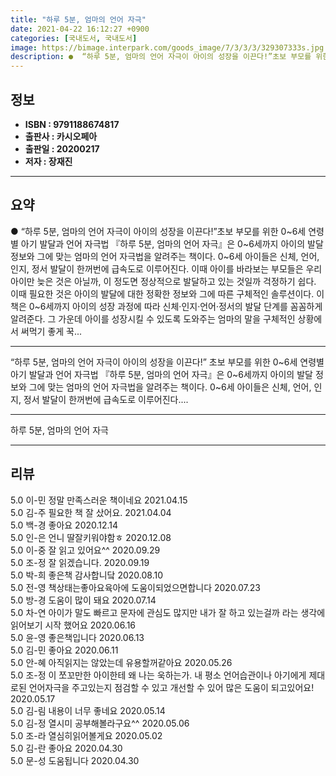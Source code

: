 ```yaml
---
title: "하루 5분, 엄마의 언어 자극"
date: 2021-04-22 16:12:27 +0900
categories: [국내도서, 국내도서]
image: https://bimage.interpark.com/goods_image/7/3/3/3/329307333s.jpg
description: ●  “하루 5분, 엄마의 언어 자극이 아이의 성장을 이끈다!”초보 부모를 위한 0~6세 연령별 아기 발달과 언어 자극법 『하루 5분, 엄마의 언어 자극』은 0~6세까지 아이의 발달 정보와 그에 맞는 엄마의 언어 자극법을 알려주는 책이다. 0~6세 아이들은 신체, 언어, 인지, 정서 발달이 한꺼번에 급속
---
```


## **정보**

- **ISBN : 9791188674817**
- **출판사 : 카시오페아**
- **출판일 : 20200217**
- **저자 : 장재진**

------



## **요약**

●  “하루 5분, 엄마의 언어 자극이 아이의 성장을 이끈다!”초보 부모를 위한 0~6세 연령별 아기 발달과 언어 자극법 『하루 5분, 엄마의 언어 자극』은 0~6세까지 아이의 발달 정보와 그에 맞는 엄마의 언어 자극법을 알려주는 책이다. 0~6세 아이들은 신체, 언어, 인지, 정서 발달이 한꺼번에 급속도로 이루어진다. 이때 아이를 바라보는 부모들은 우리 아이만 늦은 것은 아닐까, 이 정도면 정상적으로 발달하고 있는 것일까 걱정하기 쉽다. 이때 필요한 것은 아이의 발달에 대한 정확한 정보와 그에 따른 구체적인 솔루션이다. 이 책은 0~6세까지 아이의 성장 과정에 따라 신체·인지·언어·정서의 발달 단계를 꼼꼼하게 알려준다. 그 가운데 아이를 성장시킬 수 있도록 도와주는 엄마의 말을 구체적인 상황에서 써먹기 좋게 꾹...

------

“하루 5분, 엄마의 언어 자극이 아이의 성장을 이끈다!”
초보 부모를 위한 0~6세 연령별 아기 발달과 언어 자극법
『하루 5분, 엄마의 언어 자극』은 0~6세까지 아이의 발달 정보와 그에 맞는 엄마의 언어 자극법을 알려주는 책이다. 0~6세 아이들은 신체, 언어, 인지, 정서 발달이 한꺼번에 급속도로 이루어진다.... 

------


하루 5분, 엄마의 언어 자극 

------


## **리뷰** 

5.0 이-민 정말 만족스러운 책이네요 2021.04.15 <br/>5.0 김-주 필요한 책 잘 샀어요. 2021.04.04 <br/>5.0 백-경 좋아요 2020.12.14 <br/>5.0 인-은 언니 딸잘키워야함ㅎ 2020.12.08 <br/>5.0 이-중 잘 읽고 있어요^^ 2020.09.29 <br/>5.0 조-정 잘 읽겠습니다. 2020.09.19 <br/>5.0 박-희 좋은책 감사합니닼 2020.08.10 <br/>5.0 전-영 책상태는좋아요육아에 도움이되었으면합니다 2020.07.23 <br/>5.0 방-경 도움이 많이 돼요 2020.07.14 <br/>5.0 차-연 아이가 말도 빠르고 문자에 관심도 많지만 내가 잘 하고 있는걸까 라는 생각에 읽어보기 시작 했어요  2020.06.16 <br/>5.0 윤-영 좋은책입니다 2020.06.13 <br/>5.0 김-민 좋아요 2020.06.11 <br/>5.0 안-혜 아직읽지는 않았는데 유용할꺼같아요 2020.05.26 <br/>5.0 조-정 이 쪼꼬만한 아이한테 왜 나는 욱하는가. 내 평소 언어습관이나 아기에게 제대로된 언어자극을 주고있는지 점검할 수 있고 개선할 수 있어 많은 도움이 되고있어요! 2020.05.17 <br/>5.0 김-림 내용이 너무 좋네요 2020.05.14 <br/>5.0 김-정 열시미 공부해볼라구요^^ 2020.05.06 <br/>5.0 조-라 열심히읽어볼게요 2020.05.02 <br/>5.0 김-란 좋아요 2020.04.30 <br/>5.0 문-성 도움됩니다 2020.04.30 <br/>